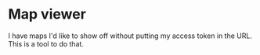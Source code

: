 # Map viewer

I have maps I'd like to show off without putting my access token in the URL. This is a tool to do that.
